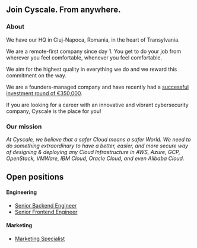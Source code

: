 
## Join Cyscale. From anywhere.

### About
We have our HQ in Cluj-Napoca, Romania, in the heart of Transylvania.

We are a remote-first company since day 1. You get to do your job from wherever you feel comfortable, whenever you feel comfortable.

We aim for the highest quality in everything we do and we reward this commitment on the way.

We are a founders-managed company and have recently had a [successful investment round of €350,000](https://www.eu-startups.com/2020/09/romanian-startup-cyscale-raises-e350k-in-4-hours-on-seedblink-for-its-international-expansion).

If you are looking for a career with an innovative and vibrant cybersecurity company, Cyscale is the place for you!

### Our mission
*At Cyscale, we believe that a safer Cloud means a safer World. We need to do something extraordinary to have a better, easier, and more secure way of designing & deploying any Cloud Infrastructure in AWS, Azure, GCP, OpenStack, VMWare, IBM Cloud, Oracle Cloud, and even Alibaba Cloud.*

## Open positions

#### Engineering
* [Senior Backend Engineer](senior-backend-engineer.md)
* [Senior Frontend Engineer](senior-frontend-engineer.md)

#### Marketing
* [Marketing Specialist](marketing-specialist.md)
